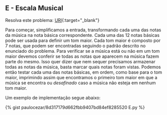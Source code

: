 
## E - Escala Musical   

Resolva este problema:
[URI][uri-2662]{:target="_blank"}

Para começar, simplificamos a entrada, transformando cada uma das notas da música na nota básica correspondente.
Cada uma das 12 notas básicas pode ser usada para definir um tom maior.
Cada tom maior é composto por 7 notas, que podem ser encontradas seguindo o padrão descrito no enunciado do problema.
Para verificar se a música está ou não em um tom maior devemos conferir se todas as notas que aparecem na música fazem parte do mesmo.
Isso quer dizer que nem sequer precisamos armazenar todas as notas da música, basta marcar quais notas foram vistas.
Podemos então testar cada uma das notas básicas, em ordem, como base para o tom maior, imprimindo assim que encontramos o primeiro tom maior em que a música se encontra ou _desafinado_ caso a música não esteja em nenhum tom maior.

Um exemplo de implementação segue abaixo:

{% gist paulocezar/8d317179d662fbb9407bd84ef8285520 E.py %}

[uri-2662]:     https://www.urionlinejudge.com.br/judge/pt/problems/view/2662

